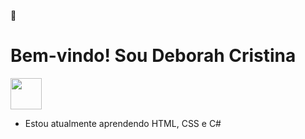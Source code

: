 👋 <h1>Bem-vindo! Sou Deborah Cristina</h1>
<img src="https://www.seekpng.com/png/full/842-8429140_wearing-cat-github-sunglasses-sunscreen-free-transparent-cool.png" style="width= 20%; height: 50px;">
- Estou atualmente aprendendo HTML, CSS e C#

<!---
DeborahCristinaOJ/DeborahCristinaOJ is a ✨ special ✨ repository because its `README.md` (this file) appears on your GitHub profile.
You can click the Preview link to take a look at your changes.
--->
